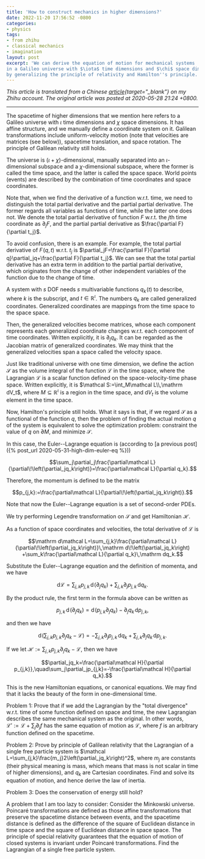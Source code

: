 ```yaml
---
title: 'How to construct mechanics in higher dimensions?'
date: 2022-11-20 17:56:52 -0800
categories:
- physics
tags:
- from zhihu
- classical mechanics
- imagination
layout: post
excerpt: 'We can derive the equation of motion for mechanical systems
in a Galileo universe with $\iota$ time dimensions and $\chi$ space dimensions
by generalizing the principle of relativity and Hamilton''s principle.'
---
```


*This article is translated from a
Chinese [article](https://zhuanlan.zhihu.com/p/142546940){target="_blank"} on my Zhihu account.
The original article was posted at 2020-05-28 21:24 +0800.*

---

The spacetime of higher dimensions that we mention here refers to a Galileo universe
with $\iota$ time dimensions and $\chi$ space dimensions.
It has affine structure, and we manually define a coordinate system on it.
Galilean transformations include uniform-velocity motion (note that velocities are matrices (see below)),
spacetime translation, and space rotation.
The principle of Galilean relativity still holds.

The universe is $\left(\iota+\chi\right)$-dimensional,
manually separated into an $\iota$-dimensional subspace and a $\chi$-dimensional subspace,
where the former is called the time space, and the latter is called the space space.
World points (events) are described by the combination of time coordinates and space coordinates.

Note that, when we find the derivative of a function w.r.t. time,
we need to distinguish the total partial derivative and the partial partial derivative.
The former regards all variables as functions of time,
while the latter one does not.
We denote the total partial derivative of function $F$ w.r.t. the $j$th time coordinate as $\partial_jF$,
and the partial partial derivative as $\frac{\partial F}{\partial t_j}$.

To avoid confusion, there is an example.
For example, the total partial derivative of $F\!\left(q,t\right)$ w.r.t. $t_j$
is $\partial_jF=\frac{\partial F}{\partial q}\partial_jq+\frac{\partial F}{\partial t_j}$.
We can see that the total partial derivative has an extra term in addition to the partial partial derivative,
which originates from the change of other independent variables of the function due to the change of time.

A system with $s$ DOF needs $s$ multivariable functions $q_k\!\left(t\right)$ to describe,
where $k$ is the subscript, and $t\in\mathbb R^\iota$.
The numbers $q_k$ are called generalized coordinates.
Generalized coordinates are mappings from the time space to the space space.

Then, the generalized velocities become matrices,
whose each component represents each generalized coordinate changes w.r.t. each component of time coordinates.
Written explicitly, it is $\partial_jq_k$.
It can be regarded as the Jacobian matrix of generalized coordinates.
We may think that the generalized velocities span a space called the velocity space.

Just like traditional universe with one time dimension,
we define the action $\mathcal S$ as the volume integral of the function $\mathcal L$ in the time space,
where the Lagrangian $\mathcal L$ is a scalar function defined on the space-velocity-time phase space.
Written explicitly, it is $\mathcal S:=\int_M\mathcal L\\,\mathrm dV_t$,
where $M\subseteq\mathbb R^\iota$ is a region in the time space,
and $\mathrm dV_t$ is the volume element in the time space.

Now, Hamilton's principle still holds.
What it says is that, if we regard $\mathcal S$ as a functional of the function $q$,
then the problem of finding the actual motion $q$ of the system is equivalent to solve the optimization problem:
constraint the value of $q$ on $\partial M$, and minimize $\mathcal S$.

In this case, the Euler--Lagrange equation is (according to [a previous post]({% post_url 2020-05-31-high-dim-euler-eq %}))

$$\sum_j\partial_j\frac{\partial\mathcal L}{\partial\!\left(\partial_jq_k\right)}=\frac{\partial\mathcal L}{\partial q_k}.$$

Therefore, the momentum is defined to be the matrix

$$p_{j,k}:=\frac{\partial\mathcal L}{\partial\!\left(\partial_jq_k\right)}.$$

Note that now the Euler--Lagrange equation is a set of second-order PDEs.

We try performing Legendre transformation on $\mathcal S$ and get Hamiltonian $\mathcal H$.

As a function of space coordinates and velocities, the total derivative of $\mathcal L$ is

$$\mathrm d\mathcal L=\sum_{j,k}\frac{\partial\mathcal L}{\partial\!\left(\partial_jq_k\right)}\,\mathrm d\!\left(\partial_jq_k\right)
+\sum_k\frac{\partial\mathcal L}{\partial q_k}\,\mathrm dq_k.$$

Substitute the Euler--Lagrange equation and the definition of momenta, and we have

$$\mathrm d\mathcal L=\sum_{j,k}p_{j,k}\,\mathrm d\!\left(\partial_jq_k\right)+\sum_{j,k}\partial_jp_{j,k}\,\mathrm dq_k.$$

By the product rule, the first term in the formula above can be written as

$$p_{j,k}\,\mathrm d\!\left(\partial_jq_k\right)=\mathrm d\!\left(p_{j,k}\partial_jq_k\right)-\partial_jq_k\,\mathrm dp_{j,k},$$

and then we have

$$\mathrm d\!\left(\sum_{j,k}p_{j,k}\partial_jq_k-\mathcal L\right)
=-\sum_{j,k}\partial_jp_{j,k}\,\mathrm dq_k+\sum_{j,k}\partial_jq_k\,\mathrm dp_{j,k}.$$

If we let $\mathcal H:=\sum_{j,k}p_{j,k}\partial_jq_k-\mathcal L$,
then we have

$$\partial_jq_k=\frac{\partial\mathcal H}{\partial p_{j,k}},\quad\sum_j\partial_jp_{j,k}=-\frac{\partial\mathcal H}{\partial q_k}.$$

This is the new Hamiltonian equations, or canonical equations.
We may find that it lacks the beauty of the form in one-dimensional time.

Problem 1:
Prove that if we add the Lagrangian by the "total divergence" w.r.t. time of some function defined on space and time,
the new Lagrangian describes the same mechanical system as the original.
In other words, $\mathcal L':=\mathcal L+\sum_j\partial_jf$ has the same equation of motion as $\mathcal L$,
where $f$ is an arbitrary function defined on the spacetime.

Problem 2:
Prove by principle of Galilean relativity that the Lagrangian of a single free particle system is
$\mathcal L=\sum_{j,k}\frac{m_j}2\left(\partial_jq_k\right)^2$,
where $m_j$ are constants (their physical meaning is mass, which means that mass is not scalar in time of higher dimensions),
and $q_k$ are Cartesian coordinates.
Find and solve its equation of motion, and hence derive the law of inertia.

Problem 3:
Does the conservation of energy still hold?

A problem that I am too lazy to consider:
Consider the Minkowski universe.
Poincaré transformations are defined as those affine transformations that preserve the spacetime distance between events,
and the spacetime distance is defined as the difference of the square of Euclidean distance in time space
and the square of Euclidean distance in space space.
The principle of special relativity guarantees that the equation of motion of closed systems is invariant under Poincaré transformations.
Find the Lagrangian of a single free particle system.
